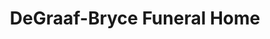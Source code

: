 ---
title: "DeGraaf-Bryce Funeral Home"
url: /west-sand-lake/degraaf-bryce-funeral-home/
shop: funeral directors
---